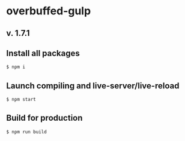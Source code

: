 # overbuffed-gulp
v. 1.7.1
---

## Install all packages
```sh
$ npm i
```

## Launch compiling and live-server/live-reload
```sh
$ npm start
```

## Build for production
```sh
$ npm run build
```
